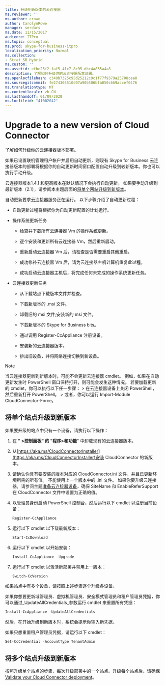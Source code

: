 ```yaml
---
title: 升级到新版本的云连接器
ms.reviewer: ''
ms.author: crowe
author: CarolynRowe
manager: serdars
ms.date: 11/15/2017
audience: ITPro
ms.topic: conceptual
ms.prod: skype-for-business-itpro
localization_priority: Normal
ms.collection:
- Strat_SB_Hybrid
ms.custom: ''
ms.assetid: efbe25f2-faf5-41c7-8c95-dbc4a835a4a8
description: 了解如何升级你的云连接器版本部署。
ms.openlocfilehash: c340b7325c95d25212c9c1f77f9379a25708cea8
ms.sourcegitcommit: fe274303510d07a90b506bfa050c669accef0476
ms.translationtype: MT
ms.contentlocale: zh-CN
ms.lasthandoff: 01/09/2020
ms.locfileid: "41002042"
---
```

# <a name="upgrade-to-a-new-version-of-cloud-connector"></a>Upgrade to a new version of Cloud Connector
 
了解如何升级你的云连接器版本部署。
  
如果已设置联机管理租户帐户并启用自动更新，则现有 Skype for Business 云连接器版本的部署将根据你的自动更新时间窗口配置自动升级到较新版本。你也可以执行手动升级。 
  
云连接器版本1.4.1 和更高版本在默认情况下会执行自动更新。 如果要手动升级到最新版本（2.1），请参阅本主题后面的[将单个网站升级到新版本](upgrade-to-a-new-version-of-cloud-connector.md#BKMK_Upgrade)。
  
自动更新要求云连接器服务正在运行。 以下步骤介绍了自动更新过程：
  
- 自动更新过程将根据你为自动更新配置的计划运行。
    
- 操作系统更新任务
    
  - 检查并下载所有云连接器 Vm 的操作系统更新。 
    
  - 逐个安装和更新所有云连接器 Vm，然后重新启动。
    
  - 重新启动云连接器 Vm 后，请检查是否需要重启其他重启。
    
  - 成功修补云连接器 Vm 后，请为云连接器主机计算机重复此过程。
    
  - 成功启动云连接器主机后，将完成任何未完成的操作系统更新任务。
    
- 云连接器更新任务
    
  - 从下载站点下载版本文件并检查。
    
  - 下载新版本的 .msi 文件。 
    
  - 卸载旧的 msi 文件;安装新的 msi 文件。
    
  - 下载新版本的 Skype for Business bits。
    
  - 通过调用 Register-CcAppliance 注册设备。
    
  - 安装新的云连接器版本。
    
  - 排出旧设备，并将网络连接切换到新设备。
    
> [!NOTE]
>  当云连接器更新到新版本时，可能不会更新云连接器 cmdlet。 例如，如果在自动更新发生时 PowerShell 窗口保持打开，则可能会发生这种情况。 若要加载更新的 cmdlet，你可以执行以下任一步骤： > 在云连接器设备上关闭 PowerShell，然后重新打开 PowerShell。 > 或者，你可以运行 Import-Module CloudConnector-Force。
  
## <a name="upgrade-a-single-site-to-a-new-version"></a>将单个站点升级到新版本
<a name="BKMK_Upgrade"> </a>

如果要升级的站点中只有一个设备，请执行以下操作：
  
1. 在 **" \>控制面板" 的 "程序\>和功能**" 中卸载现有的云连接器版本。
    
2. 从[https://aka.ms/CloudConnectorInstaller](https://aka.ms/CloudConnectorInstaller)安装 CloudConnector 的新版本。
    
3. 请确认你具有要安装的版本对应的 CloudConnector.ini 文件，并且已更新环境所需的所有值。 不能使用上一个版本中的 .ini 文件。 如果你要升级云连接器，请参阅主题[准备云连接器设备](prepare-your-cloud-connector-appliance.md)，确保 SiteName 和 EnableReferSupport 在 CloudConnector 文件中设置为正确的值。
    
4. 以管理员身份启动 PowerShell 控制台，然后运行以下 cmdlet 以注册当前设备：
    
   ```powershell
   Register-CcAppliance
   ```

5. 运行以下 cmdlet 以下载最新版本：
    
   ```powershell
   Start-CcDownload
   ```

6. 运行以下 cmdlet 以开始安装： 
    
   ```powershell
   Install-CcAppliance -Upgrade
   ```

7. 运行以下 cmdlet 以激活新部署并禁用上一版本：
    
   ```powershell
   Switch-CcVersion
   ```

如果站点中有多个设备，请按照上述步骤逐个升级各设备。
  
如果你想要更新域管理员、虚拟机管理员、安全模式管理员和租户管理员凭据，你可以通过_UpdateAllCredentials_参数运行 cmdlet 来重置所有凭据：
  
```powershell
Install-CcAppliance -UpdateAllCredentials
```

然后，在开始升级到新版本时，系统会提示你输入新凭据。 
  
如果只想重置租户管理员凭据，请运行以下 cmdlet：
  
```powershell
Set-CcCredential -AccountType TenantAdmin
```

## <a name="upgrade-multiple-sites-to-a-new-version"></a>将多个站点升级到新版本
<a name="BKMK_Upgrade"> </a>

按照升级单个站点的步骤，每次升级部署中的一个站点。升级每个站点后，请确保[Validate your Cloud Connector deployment](validate-your-cloud-connector-deployment.md)。
  

